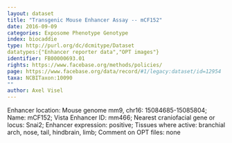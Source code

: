 ```yaml
---
layout: dataset  
title: "Transgenic Mouse Enhancer Assay -- mCF152"  
date: 2016-09-09  
categories: Exposome Phenotype Genotype  
index: biocaddie  
type: http://purl.org/dc/dcmitype/Dataset  
datatypes:{"Enhancer reporter data","OPT images"}  
identifier: FB00000693.01  
rights: https://www.facebase.org/methods/policies/  
page: https://www.facebase.org/data/record/#1/legacy:dataset/id=12954  
taxa: NCBITaxon:10090  
""  
author: Axel Visel
---
```

 Enhancer location: Mouse genome mm9, chr16: 15084685-15085804; Name: mCF152; Vista Enhancer ID: mm466; Nearest craniofacial gene or locus: Snai2; Enhancer expression: positive; Tissues where active: branchial arch, nose, tail, hindbrain, limb; Comment on OPT files: none 
